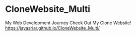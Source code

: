# CloneWebsite_Multi
My Web Development Journey Check Out My Clone Website! 
https://jayasriar.github.io/CloneWebsite_Multi/
